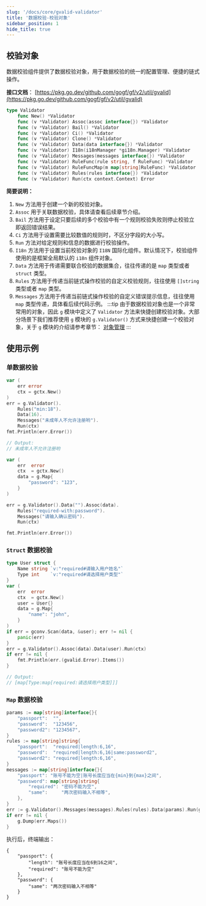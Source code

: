 ```yaml
---
slug: '/docs/core/gvalid-validator'
title: '数据校验-校验对象'
sidebar_position: 1
hide_title: true
---
```


## 校验对象

数据校验组件提供了数据校验对象，用于数据校验的统一的配置管理、便捷的链式操作。

**接口文档**： [https://pkg.go.dev/github.com/gogf/gf/v2/util/gvalid](https://pkg.go.dev/github.com/gogf/gf/v2/util/gvalid)

```go
type Validator
    func New() *Validator
    func (v *Validator) Assoc(assoc interface{}) *Validator
    func (v *Validator) Bail() *Validator
    func (v *Validator) Ci() *Validator
    func (v *Validator) Clone() *Validator
    func (v *Validator) Data(data interface{}) *Validator
    func (v *Validator) I18n(i18nManager *gi18n.Manager) *Validator
    func (v *Validator) Messages(messages interface{}) *Validator
    func (v *Validator) RuleFunc(rule string, f RuleFunc) *Validator
    func (v *Validator) RuleFuncMap(m map[string]RuleFunc) *Validator
    func (v *Validator) Rules(rules interface{}) *Validator
    func (v *Validator) Run(ctx context.Context) Error
```

**简要说明：**

1. `New` 方法用于创建一个新的校验对象。
2. `Assoc` 用于关联数据校验，具体请查看后续章节介绍。
3. `Bail` 方法用于设定只要后续的多个校验中有一个规则校验失败则停止校验立即返回错误结果。
4. `Ci` 方法用于设置需要比较数值的规则时，不区分字段的大小写。
5. `Run` 方法对给定规则和信息的数据进行校验操作。
6. `I18n` 方法用于设置当前校验对象的 `I18N` 国际化组件。默认情况下，校验组件使用的是框架全局默认的 `i18n` 组件对象。
7. `Data` 方法用于传递需要联合校验的数据集合，往往传递的是 `map` 类型或者 `struct` 类型。
8. `Rules` 方法用于传递当前链式操作校验的自定义校验规则，往往使用 `[]string` 类型或者 `map` 类型。
9. `Messages` 方法用于传递当前链式操作校验的自定义错误提示信息，往往使用 `map` 类型传递，具体看后续代码示例。
:::tip
由于数据校验对象也是一个非常常用的对象，因此 `g` 模块中定义了 `Validator` 方法来快捷创建校验对象。大部分场景下我们推荐使用 `g` 模块的 `g.Validator()` 方式来快捷创建一个校验对象，关于 `g` 模块的介绍请参考章节： [对象管理](../对象管理.md)
:::
## 使用示例

### 单数据校验

```go
var (
    err error
    ctx = gctx.New()
)
err = g.Validator().
    Rules("min:18").
    Data(16).
    Messages("未成年人不允许注册哟").
    Run(ctx)
fmt.Println(err.Error())

// Output:
// 未成年人不允许注册哟
```

```go
var (
    err  error
    ctx  = gctx.New()
    data = g.Map{
        "password": "123",
    }
)

err = g.Validator().Data("").Assoc(data).
    Rules("required-with:password").
    Messages("请输入确认密码").
    Run(ctx)

fmt.Println(err.Error())
```

### `Struct` 数据校验

```go
type User struct {
    Name string `v:"required#请输入用户姓名"`
    Type int    `v:"required#请选择用户类型"`
}
var (
    err  error
    ctx  = gctx.New()
    user = User{}
    data = g.Map{
        "name": "john",
    }
)
if err = gconv.Scan(data, &user); err != nil {
    panic(err)
}
err = g.Validator().Assoc(data).Data(user).Run(ctx)
if err != nil {
    fmt.Println(err.(gvalid.Error).Items())
}

// Output:
// [map[Type:map[required:请选择用户类型]]]
```

### `Map` 数据校验

```go
params := map[string]interface{}{
    "passport":  "",
    "password":  "123456",
    "password2": "1234567",
}
rules := map[string]string{
    "passport":  "required|length:6,16",
    "password":  "required|length:6,16|same:password2",
    "password2": "required|length:6,16",
}
messages := map[string]interface{}{
    "passport": "账号不能为空|账号长度应当在{min}到{max}之间",
    "password": map[string]string{
        "required": "密码不能为空",
        "same":     "两次密码输入不相等",
    },
}
err := g.Validator().Messages(messages).Rules(rules).Data(params).Run(gctx.New())
if err != nil {
    g.Dump(err.Maps())
}
```

执行后，终端输出：

```
{
    "passport": {
        "length": "账号长度应当在6到16之间",
        "required": "账号不能为空"
    },
    "password": {
        "same": "两次密码输入不相等"
    }
}
```